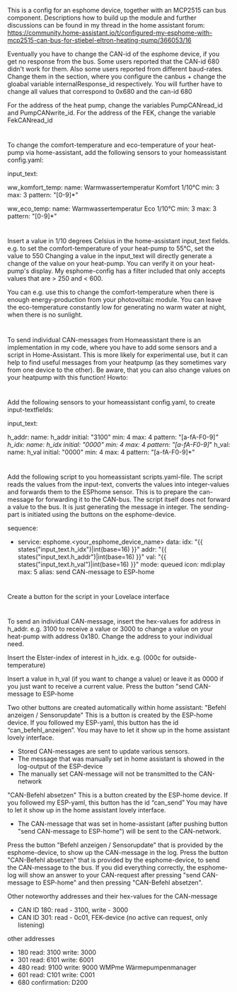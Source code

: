 This is a config for an esphome device, together with an MCP2515 can bus component.
Descriptions how to build up the module and further discussions can be found in my thread in the home assistant forum:
https://community.home-assistant.io/t/configured-my-esphome-with-mcp2515-can-bus-for-stiebel-eltron-heating-pump/366053/16

Eventually you have to change the CAN-id of the esphome device, if you get no response from the bus.
Some users reported that the CAN-id 680 didn't work for them.
Also some users reported from different baud-rates.
Change them in the section, where you configure the canbus + change the gloabal variable internalResponse_id respectively.
You will further have to change all values that correspond to 0x680 and the can-id 680


For the address of the heat pump, change the variables PumpCANread_id and PumpCANwrite_id.
For the address of the FEK, change the variable FekCANread_id

#
To change the comfort-temperature and eco-temperature of your heat-pump via home-assistant, add the following sensors to your homeassistant config.yaml:

input_text:

  ww_komfort_temp:
    name: Warmwassertemperatur Komfort 1/10°C
    min: 3
    max: 3
    pattern: "[0-9]*"

  ww_eco_temp:
    name: Warmwassertemperatur Eco 1/10°C
    min: 3
    max: 3
    pattern: "[0-9]*"


#
Insert a value in 1/10 degrees Celsius in the home-assistant input_text fields.
e.g. to set the comfort-temperature of your heat-pump to 55°C, set the value to 550
Changing a value in the input_text will directly generate a change of the value on your heat-pump.
You can verify it on your heat-pump's display.
My esphome-config has a filter included that only accepts values that are > 250 and < 600.

You can e.g. use this to change the comfort-temperature when there is enough energy-production from your photovoltaic module. You can leave the eco-temperature constantly low for generating no warm water at night, when there is no sunlight.


#
#
To send individual CAN-messages from Homeassistant there is an implementation in my code, where you have to add some sensors and a script in Home-Assistant.
This is more likely for experimental use, but it can help to find useful messages from your heatpump (as they sometimes vary from one device to the other).
Be aware, that you can also change values on your heatpump with this function!
Howto:


#
Add the following sensors to your homeassistant config.yaml, to create input-textfields:


input_text:

  h_addr:
    name: h_addr
    initial: "3100"
    min: 4
    max: 4
    pattern: "[a-fA-F0-9]*"
  h_idx:
    name: h_idx
    initial: "0000"
    min: 4
    max: 4
    pattern: "[a-fA-F0-9]*"
  h_val:
    name: h_val
    initial: "0000"
    min: 4
    max: 4
    pattern: "[a-fA-F0-9]*"

#
Add the following script to you homeassistant scripts.yaml-file.
The script reads the values from the input-text, converts the values into integer-values and forwards them to the ESPhome sensor.
This is to prepare the can-message for forwarding it to the CAN-bus. The script itself does not forward a value to the bus.
It is just generating the message in integer. The sending-part is initiated using the buttons on the esphome-device.


sequence:
  - service: esphome.<your_esphome_device_name>
    data:
      idx: "{{ states(\"input_text.h_idx\")|int(base=16) }}"
      addr: "{{ states(\"input_text.h_addr\")|int(base=16) }}"
      val: "{{ states(\"input_text.h_val\")|int(base=16) }}"
mode: queued
icon: mdi:play
max: 5
alias: send CAN-message to ESP-home

#
Create a button for the script in your Lovelace interface

#
To send an individual CAN-message, insert the hex-values for address in h_addr.
e.g. 3100 to receive a value or 3000 to change a value on your heat-pump with address 0x180. Change the address to your individual need.

Insert the Elster-index of interest in h_idx. e.g. (000c for outside-temperature)

Insert a value in h_val (if you want to change a value) or leave it as 0000 if you just want to receive a current value.
Press the button "send CAN-message to ESP-home

Two other buttons are created automatically within home assistant:
"Befehl anzeigen / Sensorupdate"
This is a button is created by the ESP-home device. If you followed my ESP-yaml, this button has the id “can_befehl_anzeigen”.
You may have to let it show up in the home assistant lovely interface.

- Stored CAN-messages are sent to update various sensors.
- The message that was manually set in home assistant is showed in the log-output of the ESP-device
- The manually set CAN-message will not be transmitted to the CAN-network

"CAN-Befehl absetzen"
This is a button created by the ESP-home device. If you followed my ESP-yaml, this button has the id “can_send”
You may have to let it show up in the home assistant lovely interface.

- The CAN-message that was set in home-assistant (after pushing button "send CAN-message to ESP-home") will be sent to the CAN-network.

Press the button "Befehl anzeigen / Sensorupdate" that is provided by the esphome-device, to show up the CAN-message in the log.
Press the button "CAN-Befehl absetzen" that is provided by the esphome-device, to send the CAN-message to the bus.
If you did everything correctly, the esphome-log will show an answer to your CAN-request after pressing "send CAN-message to ESP-home" and then pressing "CAN-Befehl absetzen".

Other noteworthy addresses and their hex-values for the CAN-message

- CAN ID 180: read - 3100, write - 3000
- CAN ID 301: read - 0c01, FEK-device (no active can request, only listening)

other addresses
- 180 read: 3100  write: 3000
- 301	read: 6101  write: 6001
-	480	read: 9100  write: 9000    WMPme Wärmepumpenmanager
-	601	read: C101  write: C001
-	680	confirmation: D200
